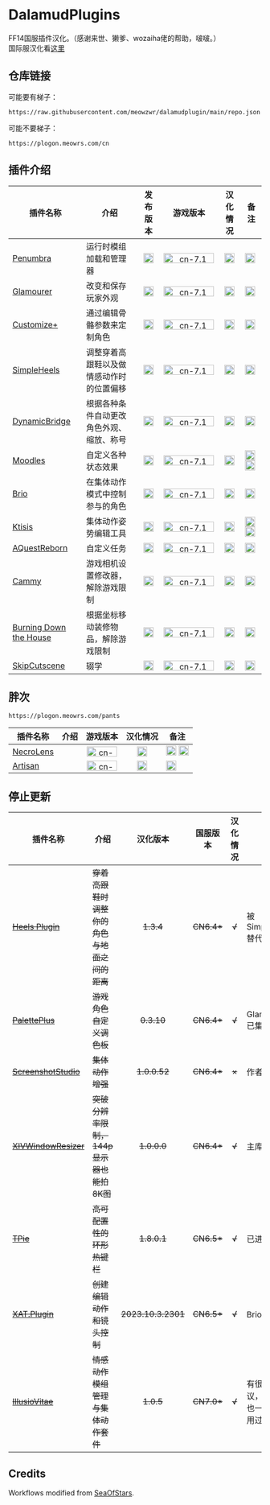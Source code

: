 # DalamudPlugins

FF14国服插件汉化。（感谢来世、獭爹、wozaiha佬的帮助，啵啵。）   
国际服汉化看[这里](https://github.com/MeowZWR/DalamudPlugin/tree/global)

## 仓库链接
可能要有梯子：
```
https://raw.githubusercontent.com/meowzwr/dalamudplugin/main/repo.json
```
可能不要梯子：
```
https://plogon.meowrs.com/cn
```
## 插件介绍

|插件名称|介绍|发布版本|游戏版本|汉化情况|备注|
|--------|----|:------:|:------:|:------:|----|
|[Penumbra](https://github.com/xivdev/Penumbra)|运行时模组加载和管理器|<img src="https://img.shields.io/github/v/release/MeowZWR/Penumbra-CN?color=%232376b7&label=" alt="-" height="20px">|<img src="https://img.shields.io/badge/7.1%2A-%232376b7?labelColor=%23505050&logo=data:image/png;base64,iVBORw0KGgoAAAANSUhEUgAAABcAAAAPCAMAAAA4caRkAAAAM1BMVEXeKRDhNw/fLw/jRg3gNA/iQA7vgQjnWgzmUwzrcgrqaQrwjQfylQb4tQT6wAP80AH+2gD8uxEnAAAAPElEQVQY02PAAxiBmJsFU5yNmYGBiZEDTZSJR4CfC6iJHV05Mx8v2DQMcSZWJiDJidVuNhbsbmJlGJoAALRPAKoCXL3iAAAAAElFTkSuQmCC" alt="cn-7.1" height="20px" width="100px">|<img src="https://img.shields.io/badge/%E2%9C%94-%232376b7" alt="√" height="20px">|<img src="https://img.shields.io/github/downloads/MeowZWR/Penumbra-CN/total?labelColor=%23505050&color=%232376b7" alt="-" height="20px">|
|[Glamourer](https://github.com/Ottermandias/Glamourer)|改变和保存玩家外观|<img src="https://img.shields.io/github/v/release/MeowZWR/Glamourer-CN?color=%232376b7&label=" alt="-" height="20px">|<img src="https://img.shields.io/badge/7.1%2A-%232376b7?labelColor=%23505050&logo=data:image/png;base64,iVBORw0KGgoAAAANSUhEUgAAABcAAAAPCAMAAAA4caRkAAAAM1BMVEXeKRDhNw/fLw/jRg3gNA/iQA7vgQjnWgzmUwzrcgrqaQrwjQfylQb4tQT6wAP80AH+2gD8uxEnAAAAPElEQVQY02PAAxiBmJsFU5yNmYGBiZEDTZSJR4CfC6iJHV05Mx8v2DQMcSZWJiDJidVuNhbsbmJlGJoAALRPAKoCXL3iAAAAAElFTkSuQmCC" alt="cn-7.1" height="20px" width="100px">|<img src="https://img.shields.io/badge/%E2%9C%94-%232376b7" alt="√" height="20px">|<img src="https://img.shields.io/github/downloads/MeowZWR/Glamourer-CN/total?labelColor=%23505050&color=%232376b7" alt="-" height="20px">|
|[Customize+](https://github.com/Aether-Tools/CustomizePlus)|通过编辑骨骼参数来定制角色|<img src="https://img.shields.io/github/v/release/MeowZWR/CustomizePlus-CN?color=%232376b7&label=" alt="-" height="20px">|<img src="https://img.shields.io/badge/7.1%2A-%232376b7?labelColor=%23505050&logo=data:image/png;base64,iVBORw0KGgoAAAANSUhEUgAAABcAAAAPCAMAAAA4caRkAAAAM1BMVEXeKRDhNw/fLw/jRg3gNA/iQA7vgQjnWgzmUwzrcgrqaQrwjQfylQb4tQT6wAP80AH+2gD8uxEnAAAAPElEQVQY02PAAxiBmJsFU5yNmYGBiZEDTZSJR4CfC6iJHV05Mx8v2DQMcSZWJiDJidVuNhbsbmJlGJoAALRPAKoCXL3iAAAAAElFTkSuQmCC" alt="cn-7.1" height="20px" width="100px">|<img src="https://img.shields.io/badge/%E2%9C%94-%232376b7" alt="√" height="20px">|<img src="https://img.shields.io/github/downloads/MeowZWR/CustomizePlus/total?labelColor=%23505050&color=%232376b7" alt="-" height="20px">|
|[SimpleHeels](https://github.com/Caraxi/SimpleHeels)|调整穿着高跟鞋以及做情感动作时的位置偏移|<img src="https://img.shields.io/github/v/release/MeowZWR/SimpleHeels?color=%232376b7&label=" alt="-" height="20px">|<img src="https://img.shields.io/badge/7.1%2A-%232376b7?labelColor=%23505050&logo=data:image/png;base64,iVBORw0KGgoAAAANSUhEUgAAABcAAAAPCAMAAAA4caRkAAAAM1BMVEXeKRDhNw/fLw/jRg3gNA/iQA7vgQjnWgzmUwzrcgrqaQrwjQfylQb4tQT6wAP80AH+2gD8uxEnAAAAPElEQVQY02PAAxiBmJsFU5yNmYGBiZEDTZSJR4CfC6iJHV05Mx8v2DQMcSZWJiDJidVuNhbsbmJlGJoAALRPAKoCXL3iAAAAAElFTkSuQmCC" alt="cn-7.1" height="20px" width="100px">|<img src="https://img.shields.io/badge/%E2%9C%94-%232376b7" alt="√" height="20px">|<img src="https://img.shields.io/github/downloads/MeowZWR/SimpleHeels/total?labelColor=%23505050&color=%232376b7" alt="-" height="20px">|
|[DynamicBridge](https://github.com/NightmareXIV/DynamicBridge)|根据各种条件自动更改角色外观、缩放、称号|<img src="https://img.shields.io/github/v/release/MeowZWR/DynamicBridge?color=%232376b7&label=" alt="-" height="20px">|<img src="https://img.shields.io/badge/7.1%2A-%232376b7?labelColor=%23505050&logo=data:image/png;base64,iVBORw0KGgoAAAANSUhEUgAAABcAAAAPCAMAAAA4caRkAAAAM1BMVEXeKRDhNw/fLw/jRg3gNA/iQA7vgQjnWgzmUwzrcgrqaQrwjQfylQb4tQT6wAP80AH+2gD8uxEnAAAAPElEQVQY02PAAxiBmJsFU5yNmYGBiZEDTZSJR4CfC6iJHV05Mx8v2DQMcSZWJiDJidVuNhbsbmJlGJoAALRPAKoCXL3iAAAAAElFTkSuQmCC" alt="cn-7.1" height="20px" width="100px">|<img src="https://img.shields.io/badge/%E2%9C%94-%232376b7" alt="√" height="20px">|<img src="https://img.shields.io/github/downloads/MeowZWR/DynamicBridge/total?labelColor=%23505050&color=%232376b7" alt="-" height="20px">|
|[Moodles](https://github.com/kawaii/Moodles)|自定义各种状态效果|<img src="https://img.shields.io/github/v/release/MeowZWR/Moodles?color=%232376b7&label=" alt="-" height="20px">|<img src="https://img.shields.io/badge/7.1%2A-%232376b7?labelColor=%23505050&logo=data:image/png;base64,iVBORw0KGgoAAAANSUhEUgAAABcAAAAPCAMAAAA4caRkAAAAM1BMVEXeKRDhNw/fLw/jRg3gNA/iQA7vgQjnWgzmUwzrcgrqaQrwjQfylQb4tQT6wAP80AH+2gD8uxEnAAAAPElEQVQY02PAAxiBmJsFU5yNmYGBiZEDTZSJR4CfC6iJHV05Mx8v2DQMcSZWJiDJidVuNhbsbmJlGJoAALRPAKoCXL3iAAAAAElFTkSuQmCC" alt="cn-7.1" height="20px" width="100px">|<img src="https://img.shields.io/badge/%E2%9C%94-%232376b7" alt="√" height="20px">|<img src="https://img.shields.io/github/downloads/MeowZWR/Moodles/total?labelColor=%23505050&color=%232376b7" alt="-" height="20px"> <a href="https://github.com/wozaiha"> <img src="https://img.shields.io/badge/%E6%9C%88%E6%B5%B7%E5%90%8C%E6%AD%A5%E7%94%B1%E7%BF%BC%E4%BD%AC%E6%8F%90%E4%BE%9B-7e1671?logoColor=2376b7" height="20px"> </a>|
|[Brio](https://github.com/AsgardXIV/Brio)|在集体动作模式中控制参与的角色|<img src="https://img.shields.io/github/v/release/MeowZWR/Brio?filter=*cn*&color=%232376b7&label=" alt="-" height="20px">|<img src="https://img.shields.io/badge/7.1%2A-%232376b7?labelColor=%23505050&logo=data:image/png;base64,iVBORw0KGgoAAAANSUhEUgAAABcAAAAPCAMAAAA4caRkAAAAM1BMVEXeKRDhNw/fLw/jRg3gNA/iQA7vgQjnWgzmUwzrcgrqaQrwjQfylQb4tQT6wAP80AH+2gD8uxEnAAAAPElEQVQY02PAAxiBmJsFU5yNmYGBiZEDTZSJR4CfC6iJHV05Mx8v2DQMcSZWJiDJidVuNhbsbmJlGJoAALRPAKoCXL3iAAAAAElFTkSuQmCC" alt="cn-7.1" height="20px" width="100px">|<img src="https://img.shields.io/badge/%E2%9C%94-%232376b7" alt="√" height="20px">|<img src="https://img.shields.io/github/downloads/MeowZWR/Brio/total?labelColor=%23505050&color=%232376b7" alt="-" height="20px">|
|[Ktisis](https://github.com/ktisis-tools/Ktisis)|集体动作姿势编辑工具|<img src="https://img.shields.io/github/v/release/MeowZWR/Ktisis?color=%232376b7&label=" alt="-" height="20px">|<img src="https://img.shields.io/badge/7.1%2A-%232376b7?labelColor=%23505050&logo=data:image/png;base64,iVBORw0KGgoAAAANSUhEUgAAABcAAAAPCAMAAAA4caRkAAAAM1BMVEXeKRDhNw/fLw/jRg3gNA/iQA7vgQjnWgzmUwzrcgrqaQrwjQfylQb4tQT6wAP80AH+2gD8uxEnAAAAPElEQVQY02PAAxiBmJsFU5yNmYGBiZEDTZSJR4CfC6iJHV05Mx8v2DQMcSZWJiDJidVuNhbsbmJlGJoAALRPAKoCXL3iAAAAAElFTkSuQmCC" alt="cn-7.1" height="20px" width="100px">|<img src="https://img.shields.io/badge/%E2%9C%94-%232376b7" alt="√" height="20px">|<img src="https://img.shields.io/github/downloads/MeowZWR/Ktisis/total?labelColor=%23505050&color=%232376b7" alt="-" height="20px"> <img src="https://img.shields.io/badge/有测试版-%237e1671" alt="有测试版" height="20px">|
|[AQuestReborn](https://github.com/Sebane1/AQuestReborn)|自定义任务|<img src="https://img.shields.io/github/v/release/MeowZWR/AQuestReborn?color=%232376b7&label=" alt="-" height="20px">|<img src="https://img.shields.io/badge/7.1%2A-%232376b7?labelColor=%23505050&logo=data:image/png;base64,iVBORw0KGgoAAAANSUhEUgAAABcAAAAPCAMAAAA4caRkAAAAM1BMVEXeKRDhNw/fLw/jRg3gNA/iQA7vgQjnWgzmUwzrcgrqaQrwjQfylQb4tQT6wAP80AH+2gD8uxEnAAAAPElEQVQY02PAAxiBmJsFU5yNmYGBiZEDTZSJR4CfC6iJHV05Mx8v2DQMcSZWJiDJidVuNhbsbmJlGJoAALRPAKoCXL3iAAAAAElFTkSuQmCC" alt="cn-7.1" height="20px" width="100px">|<img src="https://img.shields.io/badge/%E2%9C%94-%232376b7" alt="√" height="20px">|<img src="https://img.shields.io/github/downloads/MeowZWR/AQuestReborn/total?labelColor=%23505050&color=%232376b7" alt="-" height="20px">|
|[Cammy](https://github.com/UnknownX7/Cammy)|游戏相机设置修改器，解除游戏限制|<img src="https://img.shields.io/github/v/release/MeowZWR/Cammy?color=%232376b7&label=" alt="-" height="20px">|<img src="https://img.shields.io/badge/7.1%2A-%232376b7?labelColor=%23505050&logo=data:image/png;base64,iVBORw0KGgoAAAANSUhEUgAAABcAAAAPCAMAAAA4caRkAAAAM1BMVEXeKRDhNw/fLw/jRg3gNA/iQA7vgQjnWgzmUwzrcgrqaQrwjQfylQb4tQT6wAP80AH+2gD8uxEnAAAAPElEQVQY02PAAxiBmJsFU5yNmYGBiZEDTZSJR4CfC6iJHV05Mx8v2DQMcSZWJiDJidVuNhbsbmJlGJoAALRPAKoCXL3iAAAAAElFTkSuQmCC" alt="cn-7.1" height="20px" width="100px">|<img src="https://img.shields.io/badge/%E2%9C%94-%232376b7" alt="√" height="20px">|<img src="https://img.shields.io/github/downloads/MeowZWR/Cammy/total?labelColor=%23505050&color=%232376b7" alt="-" height="20px">|
|[Burning Down the House](https://github.com/LeonBlade/BDTHPlugin)|根据坐标移动装修物品，解除游戏限制|<img src="https://img.shields.io/github/v/release/MeowZWR/BDTHPlugin?color=%232376b7&label=" alt="-" height="20px">|<img src="https://img.shields.io/badge/7.1%2A-%232376b7?labelColor=%23505050&logo=data:image/png;base64,iVBORw0KGgoAAAANSUhEUgAAABcAAAAPCAMAAAA4caRkAAAAM1BMVEXeKRDhNw/fLw/jRg3gNA/iQA7vgQjnWgzmUwzrcgrqaQrwjQfylQb4tQT6wAP80AH+2gD8uxEnAAAAPElEQVQY02PAAxiBmJsFU5yNmYGBiZEDTZSJR4CfC6iJHV05Mx8v2DQMcSZWJiDJidVuNhbsbmJlGJoAALRPAKoCXL3iAAAAAElFTkSuQmCC" alt="cn-7.1" height="20px" width="100px">|<img src="https://img.shields.io/badge/%E2%9C%94-%232376b7" alt="√" height="20px">|<img src="https://img.shields.io/github/downloads/MeowZWR/BDTHPlugin/total?labelColor=%23505050&color=%232376b7" alt="-" height="20px">|
|[SkipCutscene](https://github.com/a08381/Dalamud.SkipCutscene)|辍学|<img src="https://img.shields.io/github/v/release/MeowZWR/Dalamud.SkipCutscene?color=%232376b7&label=" alt="-" height="20px">|<img src="https://img.shields.io/badge/7.1%2A-%232376b7?labelColor=%23505050&logo=data:image/png;base64,iVBORw0KGgoAAAANSUhEUgAAABcAAAAPCAMAAAA4caRkAAAAM1BMVEXeKRDhNw/fLw/jRg3gNA/iQA7vgQjnWgzmUwzrcgrqaQrwjQfylQb4tQT6wAP80AH+2gD8uxEnAAAAPElEQVQY02PAAxiBmJsFU5yNmYGBiZEDTZSJR4CfC6iJHV05Mx8v2DQMcSZWJiDJidVuNhbsbmJlGJoAALRPAKoCXL3iAAAAAElFTkSuQmCC" alt="cn-7.1" height="20px" width="100px">|<img src="https://img.shields.io/badge/%E2%80%94-%232376b7" alt="-" height="20px">|<img src="https://img.shields.io/github/downloads/MeowZWR/Dalamud.SkipCutscene/total?labelColor=%23505050&color=%232376b7" alt="-" height="20px">|

## 胖次
```
https://plogon.meowrs.com/pants
```

|插件名称|介绍|游戏版本|汉化情况|备注|
|--------|----|:------:|:------:|----|
|[NecroLens](https://github.com/Jukkales/NecroLens)||<img src="https://img.shields.io/badge/7.1%2A-%232376b7?labelColor=%23505050&logo=data:image/png;base64,iVBORw0KGgoAAAANSUhEUgAAABcAAAAPCAMAAAA4caRkAAAAM1BMVEXeKRDhNw/fLw/jRg3gNA/iQA7vgQjnWgzmUwzrcgrqaQrwjQfylQb4tQT6wAP80AH+2gD8uxEnAAAAPElEQVQY02PAAxiBmJsFU5yNmYGBiZEDTZSJR4CfC6iJHV05Mx8v2DQMcSZWJiDJidVuNhbsbmJlGJoAALRPAKoCXL3iAAAAAElFTkSuQmCC" alt="cn-7.1" height="20px" width="60px">|<img src="https://img.shields.io/badge/%E2%9C%94-%232376b7" alt="√" height="20px">|<img src="https://img.shields.io/github/downloads/MeowZWR/NecroLens/total?label=downloads-7.1&labelColor=%23505050&color=%232376b7" alt="-" height="20px"> <img src="https://img.shields.io/badge/%E4%BD%BF%E7%94%A8KadoMaws%40SugarEnergy%E7%9A%84%E6%B1%89%E5%8C%96%E6%96%87%E4%BB%B6-7e1671?logoColor=2376b7" height="20px">|
|[Artisan](https://github.com/PunishXIV/Artisan)||<img src="https://img.shields.io/badge/7.1%2A-%232376b7?labelColor=%23505050&logo=data:image/png;base64,iVBORw0KGgoAAAANSUhEUgAAABcAAAAPCAMAAAA4caRkAAAAM1BMVEXeKRDhNw/fLw/jRg3gNA/iQA7vgQjnWgzmUwzrcgrqaQrwjQfylQb4tQT6wAP80AH+2gD8uxEnAAAAPElEQVQY02PAAxiBmJsFU5yNmYGBiZEDTZSJR4CfC6iJHV05Mx8v2DQMcSZWJiDJidVuNhbsbmJlGJoAALRPAKoCXL3iAAAAAElFTkSuQmCC" alt="cn-7.1" height="20px" width="60px">|<img src="https://img.shields.io/badge/%E2%9C%94-%232376b7" alt="√" height="20px">|<img src="https://img.shields.io/github/downloads/MeowZWR/Artisan/total?label=downloads-7.1&labelColor=%23505050&color=%232376b7" alt="-" height="20px">|

## 停止更新
|插件名称|介绍|汉化版本|国服版本|汉化情况|备注|
|--------|----|:------:|:------:|:------:|----|
|~~[Heels Plugin](https://github.com/LeonBlade/HeelsPlugin)~~|~~穿着高跟鞋时调整你的角色与地面之间的距离~~|~~1.3.4~~|~~CN6.4*~~|~~√~~|被Simpleheels替代|
|~~[PalettePlus](https://github.com/chirpxiv/PalettePlus)~~|~~游戏角色自定义调色板~~|~~0.3.10~~|~~CN6.4*~~|~~√~~|Glamourer已集成|
|~~[ScreenshotStudio](https://github.com/XIV-Tools/ScreenshotStudio)~~|~~集体动作增强~~|~~1.0.0.52~~|~~CN6.4*~~|~~×~~|作者删库|
|~~[XIVWindowResizer](https://github.com/AlexCSDev/XIVWindowResizer)~~|~~突破分辨率限制，144p显示器也能拍8K图~~|~~1.0.0.0~~|~~CN6.4*~~|~~√~~|主库插件|
|~~[TPie](https://github.com/Tischel/TPie)~~|~~高可配置性的环形热键栏~~|~~1.8.0.1~~|~~CN6.5*~~|~~√~~|已进主库|
|~~[XAT.Plugin](https://github.com/AsgardXIV/XAT)~~|~~创建编辑动作和镜头控制~~|~~2023.10.3.2301~~|~~CN6.5*~~|~~√~~|Brio已集成|
|~~[IllusioVitae](https://github.com/KrisanThyme/Illusio-Vitae)~~|~~情感动作模组管理与集体动作套件~~|~~1.0.5~~|~~CN7.0*~~|~~√~~|有很多争议，汉化后也一次都没用过|

## Credits

Workflows modified from [SeaOfStars](https://github.com/Ottermandias/SeaOfStars).
